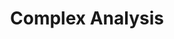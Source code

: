 ---
layout: toctree
title: Complex Analysis
permalink: /blog/maths/compl-analysis/
parent: /blog/maths/


enumerategrandchild: true

---